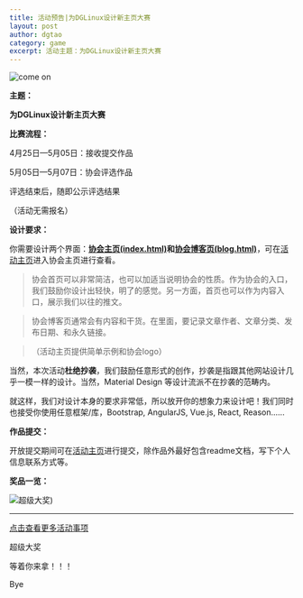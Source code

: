 ```yaml
---
title: 活动预告|为DGLinux设计新主页大赛
layout: post
author: dgtao
category: game
excerpt: 活动主题：为DGLinux设计新主页大赛
---
```


![come on](/assets/webgame/head.jpg)

**主题：**

**为DGLinux设计新主页大赛**



**比赛流程：**

4月25日—5月05日：接收提交作品

5月05日—5月07日：协会评选作品

评选结束后，随即公示评选结果

（活动无需报名）



**设计要求：**

你需要设计两个界面：**[协会主页(index.html)](https://linux.dgut.edu.cn/)**和**[协会博客页(blog.html)](https://linux.dgut.edu.cn/blog.html)**，可在[活动主页](https://linux.dgut.edu.cn/design/)进入协会主页进行查看。



> 协会首页可以非常简洁，也可以加适当说明协会的性质。作为协会的入口，我们鼓励你设计出轻快，明了的感觉。另一方面，首页也可以作为内容入口，展示我们以往的推文。

> 协会博客页通常会有内容和干货。在里面，要记录文章作者、文章分类、发布日期、和永久链接。

> （活动主页提供简单示例和协会logo）



当然，本次活动**杜绝抄袭**，我们鼓励任意形式的创作，抄袭是指跟其他网站设计几乎一模一样的设计。当然，Material Design 等设计流派不在抄袭的范畴内。

就这样，我们对设计本身的要求非常低，所以放开你的想象力来设计吧！我们同时也接受你使用任意框架/库，Bootstrap, AngularJS, Vue.js, React, Reason......



**作品提交：**

开放提交期间可在[活动主页](https://linux.dgut.edu.cn/design/)进行提交，除作品外最好包含readme文档，写下个人信息联系方式等。



**奖品一览：**

![超级大奖](/assets/webgame/info.png))

---

[点击查看更多活动事项](https://linux.dgut.edu.cn/design/)

超级大奖

等着你来拿！！！

Bye